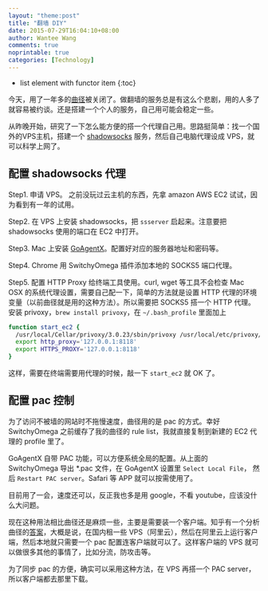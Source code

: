 ```yaml
---
layout: "theme:post"
title: "翻墙 DIY"
date: 2015-07-29T16:04:10+08:00
author: Wantee Wang
comments: true
noprintable: true
categories: [Technology]
---
```


* list element with functor item
{:toc}

今天，用了一年多的[曲径](https://getqujing.com/)被关闭了。做翻墙的服务总是有这么个悲剧，用的人多了就容易被约谈。还是搭建一个个人的服务，自己用可能会稳定一些。

从昨晚开始，研究了一下怎么能方便的搭一个代理自己用。思路挺简单：找一个国外的VPS主机，搭建一个 [shadowsocks](http://shadowsocks.org/) 服务，然后自己电脑代理设成 VPS，就可以科学上网了。

<!-- more -->

## 配置 shadowsocks 代理

Step1. 申请 VPS。 之前没玩过云主机的东西，先拿 amazon AWS EC2 试试，因为看到有一年的试用。

Step2. 在 VPS 上安装 shadowsocks，把 `ssserver` 启起来。注意要把 shadowsocks 使用的端口在 EC2 中打开。

Step3. Mac 上安装 [GoAgentX](https://github.com/ohdarling/GoAgentX/releases)。配置好对应的服务器地址和密码等。

Step4. Chrome 用 SwitchyOmega 插件添加本地的 SOCKS5 端口代理。

Step5. 配置 HTTP Proxy 给终端工具使用。curl, wget 等工具不会检查 Mac OSX 的系统代理设置，需要自己配一下，简单的方法就是设置 HTTP 代理的环境变量（以前曲径就是用的这种方法）。所以需要把 SOCKS5 搭一个 HTTP 代理。安装 privoxy，`brew install privoxy`，在 `~/.bash_profile` 里面加上

```bash 
function start_ec2 {
  /usr/local/Cellar/privoxy/3.0.23/sbin/privoxy /usr/local/etc/privoxy/config
  export http_proxy='127.0.0.1:8118'
  export HTTPS_PROXY='127.0.0.1:8118'
}
```

这样，需要在终端需要用代理的时候，敲一下 `start_ec2` 就 OK 了。

## 配置 pac 控制

为了访问不被墙的网站时不拖慢速度，曲径用的是 pac 的方式。幸好 SwitchyOmega 之前缓存了我的曲径的 rule list，我就直接复制到新建的 EC2 代理的 profile 里了。

GoAgentX 自带 PAC 功能，可以方便系统全局的配置。从上面的 SwitchyOmega 导出 *.pac 文件，在 GoAgentX 设置里 `Select Local File`， 然后 `Restart PAC server`。Safari 等 APP 就可以按需使用了。


目前用了一会，速度还可以，反正我也多是用 google，不看 youtube，应该没什么大问题。

现在这种用法相比曲径还是麻烦一些，主要是需要装一个客户端。知乎有一个分析曲径的[答案](http://www.zhihu.com/question/22378456)，大概是说，在国内租一些 VPS（阿里云），然后在阿里云上运行客户端，然后本地就只需要一个 pac 配置连客户端就可以了。这样客户端的 VPS 就可以做很多其他的事情了，比如分流，防攻击等。

为了同步 pac 的方便，确实可以采用这种方法，在 VPS 再搭一个 PAC server，所以客户端都去那里下载。
